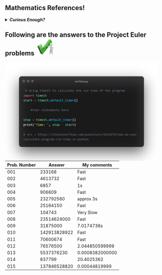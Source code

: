 <h2>Mathematics References!</h2>
<details>
<summary><b><i>Curious Enough?</i></b></summary>
<br>

| TOPIC | SITE |
| --- | --- |
| Lattice Path and Catalan Nos. | https://www.robertdickau.com/lattices.html |
| Catalan Nos. | https://brilliant.org/wiki/catalan-numbers/ |

</details>

<h2>Following are the answers to the Project Euler problems <img src="https://github.com/Curovearth/LearnPython.py/blob/main/00-Project%20Euler%20Problems/imgs/pe-right.png" width=60/></h2>

<img align=right src="https://github.com/Curovearth/LearnPython.py/blob/main/00-Project%20Euler%20Problems/imgs/runTime.py.png" width=570/>


| Prob. Number | Answer | My comments |
| --- | --- | --- |
| 001 | 233168 | Fast |
| 002 | 4613732 | Fast |
| 003 | 6857 | 1s |
| 004 | 906609 | Fast |
| 005 | 232792560 | approx 3s |
| 006 | 25164150 | Fast |
| 007 | 104743 | Very Slow |
| 008 | 23514624000 | Fast |
| 009 | 31875000 | 7.0174736s |
| 010 | 142913828922 | Fast |
| 011 | 70600674 | Fast |
| 012 | 76576500 | 2.044850599999 |
| 013 | 5537376230 | 0.0008382000000 |
| 014 | 837799 | 20.4025362 |
| 015 | 137846528820 | 0.00044819999 |

